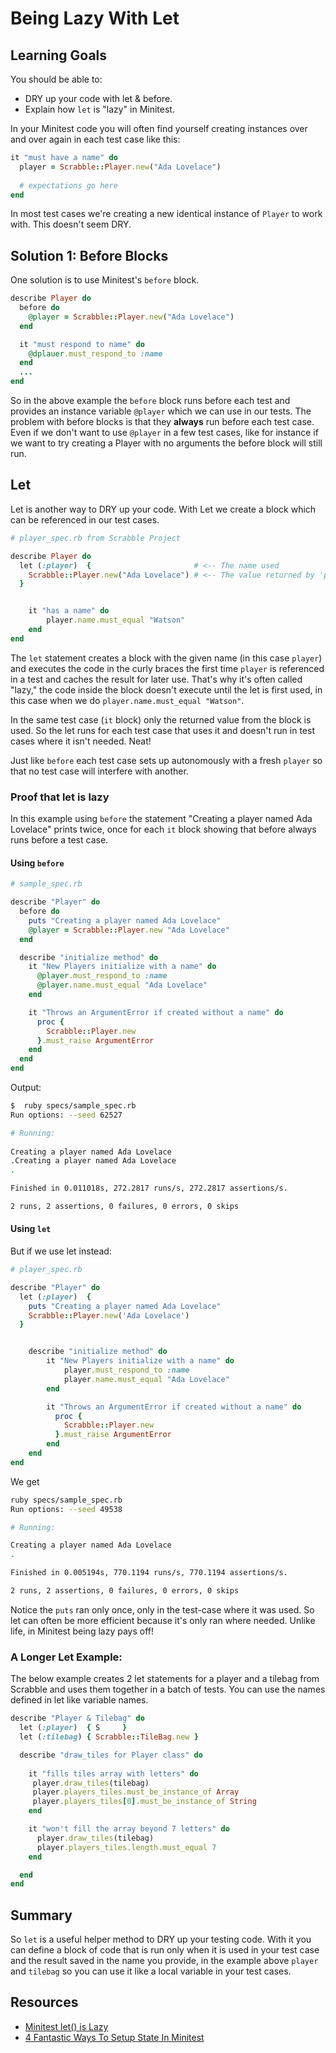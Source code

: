 # Being Lazy With Let
## Learning Goals
You should be able to: 
- DRY up your code with let & before.
- Explain how `let` is "lazy" in Minitest.

In your Minitest code you will often find yourself creating instances over and over again in each test case like this:

```ruby
it "must have a name" do
  player = Scrabble::Player.new("Ada Lovelace")
  
  # expectations go here
end
```

In most test cases we're creating a new identical instance of `Player` to work with.  This doesn't seem DRY.  

## Solution 1:  Before Blocks

One solution is to use Minitest's `before` block. 

```ruby
describe Player do
  before do
    @player = Scrabble::Player.new("Ada Lovelace")
  end

  it "must respond to name" do
    @dplauer.must_respond_to :name
  end
  ...
end
```

So in the above example the `before` block runs before each test and provides an instance variable `@player` which we can use in our tests.  The problem with before blocks is that they **always** run before each test case.  Even if we don't want to use `@player` in a few test cases, like for instance if we want to try creating a Player with no arguments the before block will still run.  

## Let

Let is another way to DRY up your code.  With Let we create a block which can be referenced in our test cases.


```ruby
# player_spec.rb from Scrabble Project

describe Player do
  let (:player)  { 						 # <-- The name used
  	Scrabble::Player.new("Ada Lovelace") # <-- The value returned by 'player'
  }


	it "has a name" do
		player.name.must_equal "Watson"
    end
end
```

The `let` statement creates a block with the given name (in this case `player`) and executes the code in the curly braces the first time `player` is referenced in a test and caches the result for later use.  That's why it's often called "lazy," the code inside the block doesn't execute until the let is first used, in this case when we do `player.name.must_equal "Watson"`.  

In the same test case (`it` block) only the returned value from the block is used. So the let runs for each test case that uses it and doesn't run in test cases where it isn't needed.  Neat! 

Just like `before` each test case sets up autonomously with a fresh `player` so that no test case will interfere with another.  

### Proof that let is lazy

In this example using `before` the statement "Creating a player named Ada Lovelace" prints twice, once for each `it` block showing that before always runs before a test case.  

#### Using `before`

```ruby
# sample_spec.rb

describe "Player" do
  before do
    puts "Creating a player named Ada Lovelace"
    @player = Scrabble::Player.new "Ada Lovelace"
  end

  describe "initialize method" do
    it "New Players initialize with a name" do
      @player.must_respond_to :name
      @player.name.must_equal "Ada Lovelace"
    end

    it "Throws an ArgumentError if created without a name" do
      proc {
        Scrabble::Player.new
      }.must_raise ArgumentError
    end
  end
end
```
Output:

```bash
$  ruby specs/sample_spec.rb
Run options: --seed 62527

# Running:
	
Creating a player named Ada Lovelace
.Creating a player named Ada Lovelace
.

Finished in 0.011018s, 272.2817 runs/s, 272.2817 assertions/s.

2 runs, 2 assertions, 0 failures, 0 errors, 0 skips
```

#### Using `let`

But if we use let instead:

```ruby
# player_spec.rb

describe "Player" do
  let (:player)  {
    puts "Creating a player named Ada Lovelace"
    Scrabble::Player.new('Ada Lovelace')
  }


    describe "initialize method" do
        it "New Players initialize with a name" do
            player.must_respond_to :name
            player.name.must_equal "Ada Lovelace"
        end

        it "Throws an ArgumentError if created without a name" do
          proc {
            Scrabble::Player.new
          }.must_raise ArgumentError
        end
    end
end
```

We get

```bash
ruby specs/sample_spec.rb
Run options: --seed 49538

# Running:

Creating a player named Ada Lovelace
.

Finished in 0.005194s, 770.1194 runs/s, 770.1194 assertions/s.

2 runs, 2 assertions, 0 failures, 0 errors, 0 skips
```

Notice the `puts` ran only once, only in the test-case where it was used.  So let can often be more efficient because it's only ran where needed.  Unlike life, in Minitest being lazy pays off!

### A Longer Let Example:

The below example creates 2 let statements for a player and a tilebag from Scrabble and uses them together in a batch of tests.  You can use the names defined in let like variable names.  

```ruby
describe "Player & Tilebag" do
  let (:player)  { S	 }
  let (:tilebag) { Scrabble::TileBag.new }

  describe "draw_tiles for Player class" do
  
    it "fills tiles array with letters" do
     player.draw_tiles(tilebag)
     player.players_tiles.must_be_instance_of Array
     player.players_tiles[0].must_be_instance_of String
    end

    it "won't fill the array beyond 7 letters" do
      player.draw_tiles(tilebag)
      player.players_tiles.length.must_equal 7
    end

  end
end
```

## Summary

So `let` is a useful helper method to DRY up your testing code.  With it you can define a block of code that is run only when it is used in your test case and the result saved in the name you provide, in the example above `player` and `tilebag` so you can use it like a local variable in your test cases.  


## Resources
-  [Minitest let() is Lazy](http://ruby-journal.com/minitest-let-is-lazy/)
-  [4 Fantastic Ways To Setup State In Minitest](https://chriskottom.com/blog/2014/10/4-fantastic-ways-to-set-up-state-in-minitest/)
